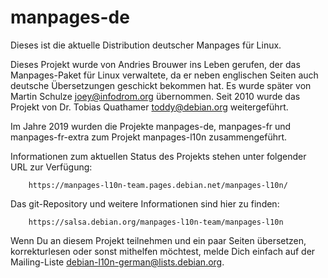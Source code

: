 # manpages-de

Dieses ist die aktuelle Distribution deutscher Manpages für Linux.

Dieses Projekt wurde von Andries Brouwer ins Leben gerufen, der das
Manpages-Paket für Linux verwaltete, da er neben englischen Seiten auch
deutsche Übersetzungen geschickt bekommen hat. Es wurde später von
Martin Schulze <joey@infodrom.org> übernommen. Seit 2010 wurde das
Projekt von Dr. Tobias Quathamer <toddy@debian.org> weitergeführt.

Im Jahre 2019 wurden die Projekte manpages-de, manpages-fr und
manpages-fr-extra zum Projekt manpages-l10n zusammengeführt.

Informationen zum aktuellen Status des Projekts stehen unter
folgender URL zur Verfügung:

        https://manpages-l10n-team.pages.debian.net/manpages-l10n/

Das git-Repository und weitere Informationen sind hier zu finden:

        https://salsa.debian.org/manpages-l10n-team/manpages-l10n

Wenn Du an diesem Projekt teilnehmen und ein paar Seiten übersetzen,
korrekturlesen oder sonst mithelfen möchtest, melde Dich einfach
auf der Mailing-Liste <debian-l10n-german@lists.debian.org>.
